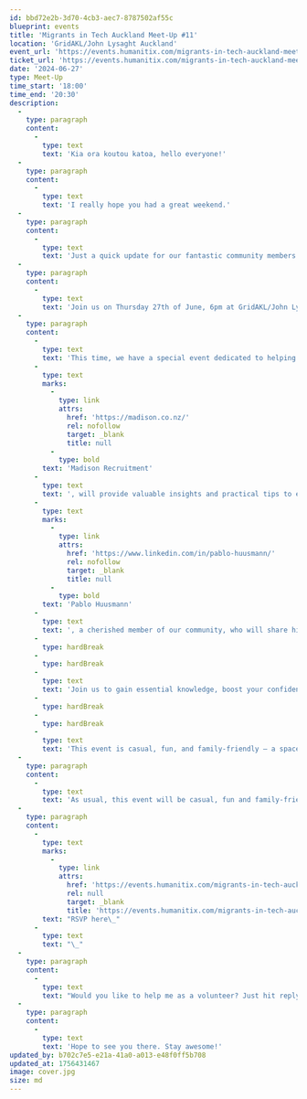 ```yaml
---
id: bbd72e2b-3d70-4cb3-aec7-8787502af55c
blueprint: events
title: 'Migrants in Tech Auckland Meet-Up #11'
location: 'GridAKL/John Lysaght Auckland'
event_url: 'https://events.humanitix.com/migrants-in-tech-auckland-meet-up-11'
ticket_url: 'https://events.humanitix.com/migrants-in-tech-auckland-meet/tickets'
date: '2024-06-27'
type: Meet-Up
time_start: '18:00'
time_end: '20:30'
description:
  -
    type: paragraph
    content:
      -
        type: text
        text: 'Kia ora koutou katoa, hello everyone!'
  -
    type: paragraph
    content:
      -
        type: text
        text: 'I really hope you had a great weekend.'
  -
    type: paragraph
    content:
      -
        type: text
        text: 'Just a quick update for our fantastic community members like you: our upcoming in-person meetup is live!'
  -
    type: paragraph
    content:
      -
        type: text
        text: 'Join us on Thursday 27th of June, 6pm at GridAKL/John Lysaght for our next Migrants in Tech Auckland Meet-Up.'
  -
    type: paragraph
    content:
      -
        type: text
        text: 'This time, we have a special event dedicated to helping you craft standout CVs and cover letters. This informative session, in collaboration with '
      -
        type: text
        marks:
          -
            type: link
            attrs:
              href: 'https://madison.co.nz/'
              rel: nofollow
              target: _blank
              title: null
          -
            type: bold
        text: 'Madison Recruitment'
      -
        type: text
        text: ', will provide valuable insights and practical tips to enhance your job application skills, ensuring you make a strong impression on potential employers. We will also hear from '
      -
        type: text
        marks:
          -
            type: link
            attrs:
              href: 'https://www.linkedin.com/in/pablo-huusmann/'
              rel: nofollow
              target: _blank
              title: null
          -
            type: bold
        text: 'Pablo Huusmann'
      -
        type: text
        text: ', a cherished member of our community, who will share his inspiring journey and the lessons he learned while securing employment in Aotearoa New Zealand.'
      -
        type: hardBreak
      -
        type: hardBreak
      -
        type: text
        text: 'Join us to gain essential knowledge, boost your confidence, and network with fellow migrants.'
      -
        type: hardBreak
      -
        type: hardBreak
      -
        type: text
        text: 'This event is casual, fun, and family-friendly – a space for you to connect with our migrant community. Pizza and beverages will be provided.'
  -
    type: paragraph
    content:
      -
        type: text
        text: 'As usual, this event will be casual, fun and family-friendly!'
  -
    type: paragraph
    content:
      -
        type: text
        marks:
          -
            type: link
            attrs:
              href: 'https://events.humanitix.com/migrants-in-tech-auckland-meet-up-11'
              rel: null
              target: _blank
              title: 'https://events.humanitix.com/migrants-in-tech-auckland-meet-up-11'
        text: "RSVP here\_"
      -
        type: text
        text: "\_"
  -
    type: paragraph
    content:
      -
        type: text
        text: "Would you like to help me as a volunteer? Just hit reply \_"
  -
    type: paragraph
    content:
      -
        type: text
        text: 'Hope to see you there. Stay awesome!'
updated_by: b702c7e5-e21a-41a0-a013-e48f0ff5b708
updated_at: 1756431467
image: cover.jpg
size: md
---
```

